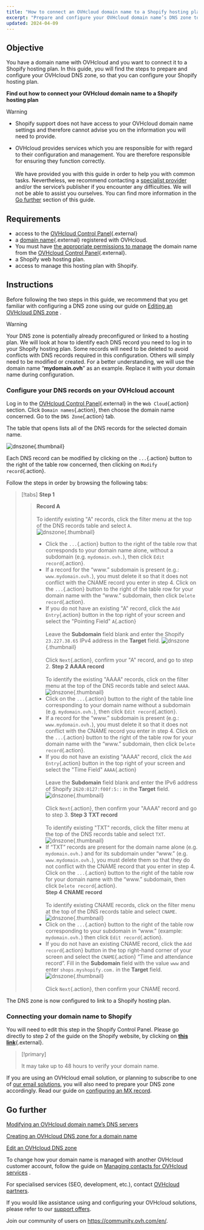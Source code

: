```yaml
---
title: "How to connect an OVHcloud domain name to a Shopify hosting plan"
excerpt: "Prepare and configure your OVHcloud domain name’s DNS zone to connect to a Shopify hosting plan"
updated: 2024-04-09
---
```


## Objective

You have a domain name with OVHcloud and you want to connect it to a Shopify hosting plan. In this guide, you will find the steps to prepare and configure your OVHcloud DNS zone, so that you can configure your Shopify hosting plan.

**Find out how to connect your OVHcloud domain name to a Shopify hosting plan**

> [!warning]
>
> - Shopify support does not have access to your OVHcloud domain name settings and therefore cannot advise you on the information you will need to provide.
>
> - OVHcloud provides services which you are responsible for with regard to their configuration and management. You are therefore responsible for ensuring they function correctly.<br><br> We have provided you with this guide in order to help you with common tasks. Nevertheless, we recommend contacting a [specialist provider](https://partner.ovhcloud.com/en-gb/) and/or the service’s publisher if you encounter any difficulties. We will not be able to assist you ourselves. You can find more information in the [Go further](#aller-plus-loin) section of this guide.
>

## Requirements

- access to the [OVHcloud Control Panel](https://www.ovh.com/auth/?action=gotomanager&from=https://www.ovh.co.uk/&ovhSubsidiary=GB){.external}
- a [domain name](https://www.ovhcloud.com/en-gb/domains/){.external} registered with OVHcloud.
- You must have [the appropriate permissions to manage](/pages/account_and_service_management/account_information/managing_contacts) the domain name from the [OVHcloud Control Panel](https://www.ovh.com/auth/?action=gotomanager&from=https://www.ovh.co.uk/&ovhSubsidiary=GB){.external}.
- a Shopify web hosting plan.
- access to manage this hosting plan with Shopify.

## Instructions

Before following the two steps in this guide, we recommend that you get familiar with configuring a DNS zone using our guide on [Editing an OVHcloud DNS zone](/pages/web_cloud/domains/dns_zone_edit) .

> [!warning]
>
> Your DNS zone is potentially already preconfigured or linked to a hosting plan. We will look at how to identify each DNS record you need to log in to your Shopify hosting plan. Some records will need to be deleted to avoid conflicts with DNS records required in this configuration. Others will simply need to be modified or created. For a better understanding, we will use the domain name “**mydomain.ovh**” as an example. Replace it with your domain name during configuration.

### Configure your DNS records on your OVHcloud account

Log in to the [OVHcloud Control Panel](https://www.ovh.com/auth/?action=gotomanager&from=https://www.ovh.co.uk/&ovhSubsidiary=GB){.external} in the `Web Cloud`{.action} section. Click `Domain names`{.action}, then choose the domain name concerned. Go to the `DNS Zone`{.action} tab.

The table that opens lists all of the DNS records for the selected domain name.

![dnszone](images/tab.png){.thumbnail}

Each DNS record can be modified by clicking on the `...`{.action} button to the right of the table row concerned, then clicking on `Modify record`{.action}.

Follow the steps in order by browsing the following tabs:

> [!tabs]
> **Step 1**
>> **Record A**<br><br>
>> To identify existing "A" records, click the filter menu at the top of the DNS records table and select `A`.<br>
>> ![dnszone](images/filter-a.png){.thumbnail}<br>
>> - Click the `...`{.action} button to the right of the table row that corresponds to your domain name alone, without a subdomain (e.g. `mydomain.ovh.`), then click `Edit record`{.action}.<br>
>> - If a record for the “www.” subdomain is present (e.g.: `www.mydomain.ovh.`), you must delete it so that it does not conflict with the CNAME record you enter in step 4. Click on the `...`{.action} button to the right of the table row for your domain name with the “www.” subdomain, then click `Delete record`{.action}.<br>
>> - If you do not have an existing "A" record, click the `Add Entry`{.action} button in the top right of your screen and select the "Pointing Field" `A`{.action}<br><br>
>> Leave the **Subdomain** field blank and enter the Shopify `23.227.38.65` IPv4 address in the **Target** field.
>> ![dnszone](images/field-a.png){.thumbnail}<br><br>
>> Click `Next`{.action}, confirm your "A" record, and go to step 2.
> **Step 2**
>> **AAAA record**<br><br>
>>  To identify the existing "AAAA" records, click on the filter menu at the top of the DNS records table and select `AAAA`.<br>
>> ![dnszone](images/filter-aaaa.png){.thumbnail}<br>
>> - Click on the `...`{.action} button to the right of the table line corresponding to your domain name without a subdomain (e.g. `mydomain.ovh.`), then click `Edit record`{.action}.<br>
>> - If a record for the “www.” subdomain is present (e.g.: `www.mydomain.ovh.`), you must delete it so that it does not conflict with the CNAME record you enter in step 4. Click on the `...`{.action} button to the right of the table row for your domain name with the “www.” subdomain, then click `Delete record`{.action}.<br>
>> - If you do not have an existing "AAAA" record, click the `Add Entry`{.action} button in the top right of your screen and select the "Time Field" `AAAA`{.action}<br><br>
>> Leave the **Subdomain** field blank and enter the IPv6 address of Shopify `2620:0127:f00f:5::` in the **Target** field.
>> ![dnszone](images/field-aaaa.png){.thumbnail}<br><br>
>> Click `Next`{.action}, then confirm your "AAAA" record and go to step 3.
> **Step 3**
>> **TXT record**<br><br>
>>  To identify existing "TXT" records, click the filter menu at the top of the DNS records table and select `TXT`.<br>
>> ![dnszone](images/filter-txt.png){.thumbnail}<br>
>> - If “TXT” records are present for the domain name alone (e.g. `mydomain.ovh.`) and for its subdomain under “www.” (e.g. `www.mydomain.ovh.`), you must delete them so that they do not conflict with the CNAME record that you enter in step 4. Click on the `...`{.action} button to the right of the table row for your domain name with the “www.” subdomain, then click `Delete record`{.action}.<br>
> **Step 4**
>> **CNAME record**<br><br>
>>  To identify existing CNAME records, click on the filter menu at the top of the DNS records table and select `CNAME`.<br>
>> ![dnszone](images/filter-cname.png){.thumbnail}
>> - Click on the `...`{.action} button to the right of the table row corresponding to your subdomain in “www.” (example: `mydomain.ovh.`) then click `Edit record`{.action}.<br>
>> - If you do not have an existing CNAME record, click the `Add record`{.action} button in the top right-hand corner of your screen and select the `CNAME`{.action} “Time and attendance record”.
>> Fill in the **Subdomain** field with the value `www` and enter `shops.myshopify.com.` in the **Target** field.<br>
>> ![dnszone](images/field-cname.png){.thumbnail}<br><br>
>> Click `Next`{.action}, then confirm your CNAME record.

The DNS zone is now configured to link to a Shopify hosting plan.

### Connecting your domain name to Shopify

You will need to edit this step in the Shopify Control Panel. Please go directly to step 2 of the guide on the Shopify website, by clicking on [**this link**](https://help.shopify.com/en/manual/domains/add-a-domain/connecting-domains/connect-domain-manual){.external}.

> [!primary]
>
> It may take up to 48 hours to verify your domain name.

If you are using an OVHcloud email solution, or planning to subscribe to one of [our email solutions](https://www.ovhcloud.com/en-gb/emails/), you will also need to prepare your DNS zone accordingly. Read our guide on [configuring an MX record](/pages/web_cloud/domains/dns_zone_mx).

## Go further <a name="gofurther"></a>

[Modifying an OVHcloud domain name’s DNS servers](/pages/web_cloud/domains/dns_server_general_information)

[Creating an OVHcloud DNS zone for a domain name](/pages/web_cloud/domains/dns_zone_create)

[Edit an OVHcloud DNS zone](/pages/web_cloud/domains/dns_zone_edit)

To change how your domain name is managed with another OVHcloud customer account, follow the guide on [Managing contacts for OVHcloud services](/pages/account_and_service_management/account_information/managing_contacts) .

For specialised services (SEO, development, etc.), contact [OVHcloud partners](https://partner.ovhcloud.com/en-gb/directory/).
 
If you would like assistance using and configuring your OVHcloud solutions, please refer to our [support offers](https://www.ovhcloud.com/en-gb/support-levels/).
 
Join our community of users on <https://community.ovh.com/en/>.